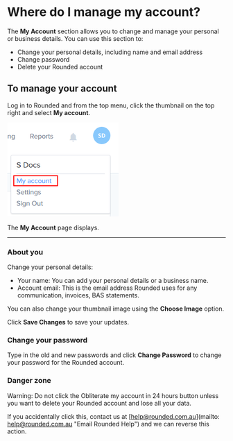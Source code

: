# Where do I manage my account?

The **My Account** section allows you to change and manage your personal or business details. You can use this section to:

* Change your personal details, including name and email address
* Change password
* Delete your Rounded account

## To manage your account

Log in to Rounded and from the top menu, click the thumbnail on the top right and select **My account**.

![](/assets/MyAccount.png)

The **My Account** page displays.

---

### About you

Change your personal details:

* Your name: You can add your personal details or a business name.
* Account email: This is the email address Rounded uses for any communication, invoices, BAS statements.

You can also change your thumbnail image using the **Choose Image** option.

Click **Save Changes** to save your updates.

### Change your password

Type in the old and new passwords and click **Change Password** to change your password for the Rounded account.

### Danger zone

Warning: Do not click the Obliterate my account in 24 hours button unless you want to delete your Rounded account and lose all your data.

If you accidentally click this, contact us at [help@rounded.com.au](mailto: help@rounded.com.au "Email Rounded Help") and we can reverse this action.

